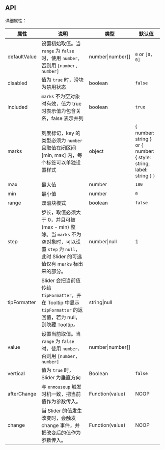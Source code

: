 ## API


详细属性：

| 属性 | 说明 | 类型 | 默认值 |
| --- | --- | --- | --- |
| defaultValue | 设置初始取值。当 `range` 为 `false` 时，使用 `number`，否则用 `[number, number]` | number\|number\[] | `0` or `[0, 0]` |
| disabled | 值为 `true` 时，滑块为禁用状态 | boolean | `false` |
| included | `marks` 不为空对象时有效，值为 true 时表示值为包含关系，false 表示并列 | boolean | `true` |
| marks | 刻度标记，key 的类型必须为 `number` 且取值在闭区间 [min, max] 内，每个标签可以单独设置样式 | object | { number: string } or { number: { style: string, label: string } } |
| max | 最大值 | number | `100` |
| min | 最小值 | number | `0` |
| range | 双滑块模式 | boolean | `false` |
| step | 步长，取值必须大于 0，并且可被 (max - min) 整除。当 `marks` 不为空对象时，可以设置 `step` 为 `null`，此时 Slider 的可选值仅有 marks 标出来的部分。 | number\|null | 1 |
| tipFormatter | Slider 会把当前值传给 `tipFormatter`，并在 Tooltip 中显示 `tipFormatter` 的返回值，若为 null，则隐藏 Tooltip。 | string\|null |  |
| value | 设置当前取值。当 `range` 为 `false` 时，使用 `number`，否则用 `[number, number]` | number\|number\[] |  |
| vertical | 值为 `true` 时，Slider 为垂直方向 | Boolean | `false` |
| afterChange | 与 `onmouseup` 触发时机一致，把当前值作为参数传入。 | Function(value) | NOOP |
| change | 当 Slider 的值发生改变时，会触发 change 事件，并把改变后的值作为参数传入。 | Function(value) | NOOP |

